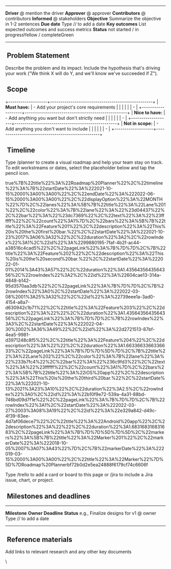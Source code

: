   ------------------ -------------------------------------------------
  **Driver**         @ mention the driver
  **Approver**       @ approver
  **Contributors**   @ contributors
  **Informed**       @ stakeholders
  **Objective**      Summarize the objective in 1-2 sentences
  **Due date**       Type // to add a date
  **Key outcomes**   List expected outcomes and success metrics
  **Status**         not started / in progressYellow / completeGreen
  ------------------ -------------------------------------------------

##  Problem Statement

Describe the problem and its impact. Include the hypothesis that\'s
driving your work (\"We think X will do Y, and we\'ll know we\'ve
succeeded if Z\").

##  Scope

+-------------------+--------------------------------------------------+
| **Must have:**    | - Add your project\'s core requirements          |
|                   |                                                  |
|                   | -                                                |
+-------------------+--------------------------------------------------+
| **Nice to have:** | - Add anything you want but don\'t strictly need |
|                   |                                                  |
|                   | -                                                |
+-------------------+--------------------------------------------------+
| **Not in scope:** | - Add anything you don\'t want to include        |
|                   |                                                  |
|                   | -                                                |
+-------------------+--------------------------------------------------+

##  Timeline

Type /planner to create a visual roadmap and help your team stay on
track. To edit workstreams or dates, select the placeholder below and
tap the pencil icon.

true%7B%22title%22%3A%22Roadmap%20Planner%22%2C%22timeline%22%3A%7B%22startDate%22%3A%222021-10-15%2000%3A00%3A00%22%2C%22endDate%22%3A%222022-06-15%2000%3A00%3A00%22%2C%22displayOption%22%3A%22MONTH%22%7D%2C%22lanes%22%3A%5B%7B%22title%22%3A%22Lane%201%22%2C%22color%22%3A%7B%22lane%22%3A%22%23d04437%22%2C%22bar%22%3A%22%23dc7369%22%2C%22text%22%3A%22%23ffffff%22%2C%22count%22%3A1%7D%2C%22bars%22%3A%5B%7B%22title%22%3A%22Feature%201%22%2C%22description%22%3A%22This%20is%20the%20first%20bar.%22%2C%22startDate%22%3A%222021-10-23%2017%3A06%3A32%22%2C%22duration%22%3A2%2C%22rowIndex%22%3A1%2C%22id%22%3A%2299880195-7faf-4b2f-ac44-a38516c4cad5%22%2C%22pageLink%22%3A%7B%7D%7D%2C%7B%22title%22%3A%22Feature%202%22%2C%22description%22%3A%22This%20is%20the%20second%20bar.%22%2C%22startDate%22%3A%222022-01-01%2014%3A43%3A57%22%2C%22duration%22%3A1.4356435643564356%2C%22rowIndex%22%3A2%2C%22id%22%3A%22604cae13-314a-4848-b142-95d3570aa3db%22%2C%22pageLink%22%3A%7B%7D%7D%2C%7B%22rowIndex%22%3A0%2C%22startDate%22%3A%222022-03-08%2001%3A25%3A32%22%2C%22id%22%3A%22739eee1a-3ad0-4154-a8a7-d630942c1b71%22%2C%22title%22%3A%22Feature%203%22%2C%22description%22%3A%22%22%2C%22duration%22%3A1.4356435643564356%2C%22pageLink%22%3A%7B%7D%7D%2C%7B%22rowIndex%22%3A3%2C%22startDate%22%3A%222022-04-30%2002%3A36%3A49%22%2C%22id%22%3A%22d2721513-87bf-4ea5-9981-d3971248c8f5%22%2C%22title%22%3A%22Feature%204%22%2C%22description%22%3A%22%22%2C%22duration%22%3A1.6633663366336633%2C%22pageLink%22%3A%7B%7D%7D%5D%7D%2C%7B%22title%22%3A%22Lane%202%22%2C%22color%22%3A%7B%22lane%22%3A%22%233b7fc4%22%2C%22bar%22%3A%22%236c9fd3%22%2C%22text%22%3A%22%23ffffff%22%2C%22count%22%3A1%7D%2C%22bars%22%3A%5B%7B%22title%22%3A%22iOS%20app%22%2C%22description%22%3A%22This%20is%20the%20third%20bar.%22%2C%22startDate%22%3A%222021-10-13%2021%3A23%3A10%22%2C%22duration%22%3A2.5%2C%22rowIndex%22%3A0%2C%22id%22%3A%22b10f9e72-539a-4a31-88bd-746bd09d7f1e%22%2C%22pageLink%22%3A%7B%7D%7D%2C%7B%22rowIndex%22%3A1%2C%22startDate%22%3A%222022-03-27%2003%3A08%3A19%22%2C%22id%22%3A%22e329a842-d49c-4f39-83ee-4d7af06dece7%22%2C%22title%22%3A%22Android%20app%22%2C%22description%22%3A%22%22%2C%22duration%22%3A1.683168316831683%2C%22pageLink%22%3A%7B%7D%7D%5D%7D%5D%2C%22markers%22%3A%5B%7B%22title%22%3A%22Marker%201%22%2C%22markerDate%22%3A%222018-10-05%2007%3A07%3A43%22%7D%2C%7B%22markerDate%22%3A%222019-03-15%2000%3A00%3A00%22%2C%22title%22%3A%22Marker%22%7D%5D%7DRoadmap%20Plannerbf72b0d2e5ea24888f6179cf74c6606f

Type /trello to add a card or board to this page or /jira to include a
Jira issue, chart, or project.

##  Milestones and deadlines

  ------------------------------- ----------- ----------------------- ------------
  **Milestone**                   **Owner**   **Deadline**            **Status**
  e.g., Finalize designs for v1   @ owner     Type // to add a date   
                                                                      
                                                                      
  ------------------------------- ----------- ----------------------- ------------

##  Reference materials

Add links to relevant research and any other key documents

\
